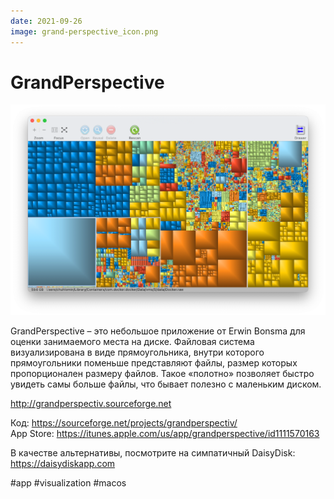 ```yaml
---
date: 2021-09-26
image: grand-perspective_icon.png
---
```


# GrandPerspective

![GrandPerspective promo](grand-perspective.png "GrandPerspective promo")

GrandPerspective – это небольшое приложение от Erwin Bonsma для оценки занимаемого места на диске. Файловая система визуализирована в виде прямоугольника, внутри которого прямоугольники поменьше представляют файлы, размер которых пропорционален размеру файлов. Такое «полотно» позволяет быстро увидеть самы больше файлы, что бывает полезно с маленьким диском.

http://grandperspectiv.sourceforge.net

Код: https://sourceforge.net/projects/grandperspectiv/  
App Store: https://itunes.apple.com/us/app/grandperspective/id1111570163

В качестве альтернативы, посмотрите на симпатичный DaisyDisk: https://daisydiskapp.com

#app #visualization #macos
